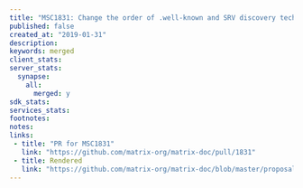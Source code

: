 ```yaml
---
title: "MSC1831: Change the order of .well-known and SRV discovery techniques"
published: false
created_at: "2019-01-31"
description:
keywords: merged
client_stats:
server_stats:
  synapse:
    all:
      merged: y
sdk_stats:
services_stats:
footnotes:
notes:
links:
 - title: "PR for MSC1831"
   link: "https://github.com/matrix-org/matrix-doc/pull/1831"
 - title: Rendered
   link: "https://github.com/matrix-org/matrix-doc/blob/master/proposals/1831-srv-after-wellknown.md"
---
```

